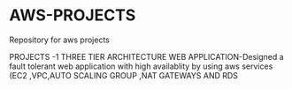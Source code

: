 # AWS-PROJECTS
Repository for aws projects

PROJECTS -1 THREE TIER ARCHITECTURE WEB APPLICATION-Designed a fault tolerant web application with high availablity by using aws services (EC2 ,VPC,AUTO SCALING GROUP ,NAT GATEWAYS AND RDS
